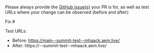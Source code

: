 Please always provide the [GitHub issue(s)](../issues) your PR is for, as well as test URLs where your change can be observed (before and after):

Fix #<gh-issue-id>

Test URLs:
- Before: https://main--summit-test--mhaack.aem.live/
- After: https://<branch>--summit-test--mhaack.aem.live/
